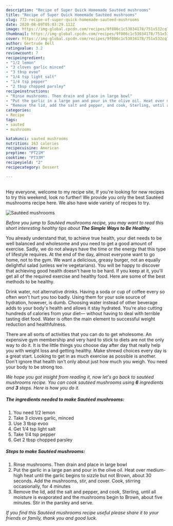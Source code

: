 ```yaml
---
description: "Recipe of Super Quick Homemade Sautéed mushrooms"
title: "Recipe of Super Quick Homemade Sautéed mushrooms"
slug: 772-recipe-of-super-quick-homemade-sauteed-mushrooms
date: 2020-08-09T05:03:29.112Z
image: https://img-global.cpcdn.com/recipes/9f086c1c53034178/751x532cq70/sauteed-mushrooms-recipe-main-photo.jpg
thumbnail: https://img-global.cpcdn.com/recipes/9f086c1c53034178/751x532cq70/sauteed-mushrooms-recipe-main-photo.jpg
cover: https://img-global.cpcdn.com/recipes/9f086c1c53034178/751x532cq70/sauteed-mushrooms-recipe-main-photo.jpg
author: Gertrude Bell
ratingvalue: 3.2
reviewcount: 7
recipeingredient:
- "1/2 lemon"
- "3 cloves garlic minced"
- "3 tbsp evoo"
- "1/4 tsp light salt"
- "1/4 tsp pepper"
- "2 tbsp chopped parsley"
recipeinstructions:
- "Rinse mushrooms. Then drain and place in large bowl"
- "Put the garlic in a large pan and pour in the olive oil. Heat over medium-high heat until the garlic begins to sizzle but not Brown, about 30 seconds. Add the mushrooms, stir, and cover. Cook, stirring occasionally, for 4 minutes"
- "Remove the lid, add the salt and pepper, and cook, Sterling, until all moisture is evaporated and the mushrooms begin to Brown, about five minutes. Stir in the parsley and serve."
categories:
- Recipe
tags:
- sauted
- mushrooms

katakunci: sauted mushrooms 
nutrition: 163 calories
recipecuisine: American
preptime: "PT21M"
cooktime: "PT33M"
recipeyield: "2"
recipecategory: Dessert

---
```

<br>
Hey everyone, welcome to my recipe site, If you're looking for new recipes to try this weekend, look no further! We provide you only the best Sautéed mushrooms recipe here. We also have wide variety of recipes to try.
<br>


![Sautéed mushrooms](https://img-global.cpcdn.com/recipes/9f086c1c53034178/751x532cq70/sauteed-mushrooms-recipe-main-photo.jpg)

<i>Before you jump to Sautéed mushrooms recipe, you may want to read this short interesting healthy tips about <strong>The Simple Ways to Be Healthy</strong>.</i>

You already understand that, to achieve true health, your diet needs to be well balanced and wholesome and you need to get a good amount of exercise. Sadly, we do not always have the time or the energy that this type of lifestyle requires. At the end of the day, almost everyone want to go home, not to the gym. We want a delicious, greasy burger, not an equally delightful salad (unless we’re vegetarians). You will be happy to discover that achieving good health doesn't have to be hard. If you keep at it, you'll get all of the required exercise and healthy food. Here are some of the best methods to be healthy.

Drink water, not alternative drinks. Having a soda or cup of coffee every so often won't hurt you too badly. Using them for your sole source of hydration, however, is dumb. Choosing water instead of other beverage adds to your body's health and allows it stay hydrated. You’re also cutting hundreds of calories from your diet— without having to deal with terrible tasting diet food. Water is often the main element to successful weight reduction and healthfulness.

There are all sorts of activities that you can do to get wholesome. An expensive gym membership and very hard to stick to diets are not the only way to do it. It is the little things you choose day after day that really help you with weight loss and getting healthy. Make shrewd choices every day is a great start. Looking to get in as much exercise as possible is another. Don't ignore that health isn't only about just how much you weigh. You need your body to be strong too. 


<i>We hope you got insight from reading it, now let's go back to sautéed mushrooms recipe. You can cook sautéed mushrooms using <strong>6</strong> ingredients and <strong>3</strong> steps. Here is how you do it.
</i>

##### The ingredients needed to make Sautéed mushrooms:

1. You need 1/2 lemon
1. Take 3 cloves garlic, minced
1. Use 3 tbsp evoo
1. Get 1/4 tsp light salt
1. Take 1/4 tsp pepper
1. Get 2 tbsp chopped parsley


##### Steps to make Sautéed mushrooms:

1. Rinse mushrooms. Then drain and place in large bowl
1. Put the garlic in a large pan and pour in the olive oil. Heat over medium-high heat until the garlic begins to sizzle but not Brown, about 30 seconds. Add the mushrooms, stir, and cover. Cook, stirring occasionally, for 4 minutes
1. Remove the lid, add the salt and pepper, and cook, Sterling, until all moisture is evaporated and the mushrooms begin to Brown, about five minutes. Stir in the parsley and serve.


<i>If you find this Sautéed mushrooms recipe useful please share it to your friends or family, thank you and good luck.</i>
